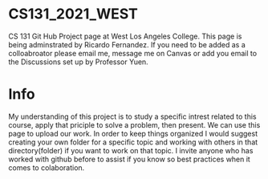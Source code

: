 # CS131_2021_WEST
CS 131 Git Hub Project page at West Los Angeles College.
This page is being adminstrated by Ricardo Fernandez. If you need to be added as a colloabroator please email me, message me on Canvas or add you  email to the Discussions set up by Professor Yuen. 

# Info
My understanding of this project is to study a specific intrest related to this course, apply that priciple to solve a problem, then present. We can use this page to upload our work. In order to keep things organized I would suggest creating your own folder for a specific topic and working with others in that directory(folder) if you want to work on that topic. I invite anyone who has worked with github before to assist if you know so best practices when it comes to colaboration. 
